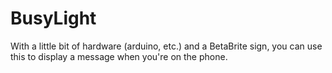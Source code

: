 # BusyLight

With a little bit of hardware (arduino, etc.) and a BetaBrite sign, you can use this to display a message when you're on the phone.
